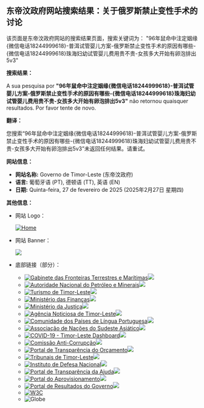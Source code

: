 ## 东帝汶政府网站搜索结果：关于俄罗斯禁止变性手术的讨论

该页面是东帝汶政府网站的搜索结果页面，搜索关键词为：
"96年鼠命中注定姻缘{微信电话18244999618}-普洱试管婴儿方案-俄罗斯禁止变性手术的原因有哪些-{微信电话18244999618}珠海妇幼试管婴儿费用贵不贵-女孩多大开始有卵泡排出5v3"

**搜索结果：**

A sua pesquisa por **"96年鼠命中注定姻缘{微信电话18244999618}-普洱试管婴儿方案-俄罗斯禁止变性手术的原因有哪些-{微信电话18244999618}珠海妇幼试管婴儿费用贵不贵-女孩多大开始有卵泡排出5v3"** não retornou quaisquer resultados. Por favor tente de novo.

**翻译：**

您搜索“96年鼠命中注定姻缘{微信电话18244999618}-普洱试管婴儿方案-俄罗斯禁止变性手术的原因有哪些-{微信电话18244999618}珠海妇幼试管婴儿费用贵不贵-女孩多大开始有卵泡排出5v3”未返回任何结果。请重试。

**网站信息：**

*   **网站名称:** Governo de Timor-Leste (东帝汶政府)
*   **语言:** 葡萄牙语 (PT), 德顿语 (TT), 英语 (EN)
*   **日期:** Quinta-feira, 27 de fevereiro de 2025 (2025年2月27日 星期四)

**其他信息：**

*   网站 Logo：

    [![Home](https://timor-leste.gov.tl/wp-content/themes/timor/images/logo.png)](https://timor-leste.gov.tl/?lang=pt)

*   网站 Banner：

    ![](https://timor-leste.gov.tl/wp-content/themes/timor/images/banner_images/7.jpg)

*   底部链接（部分）：

    *   [![Gabinete das Fronteiras Terrestres e Marítimas](https://timor-leste.gov.tl/wp-content/themes/timor/images/logos_footer/pt/LMBO_0.png)![](https://timor-leste.gov.tl/wp-content/themes/timor/images/logos_footer/pt/LMBO_1.png)](http://www.gftm.gov.tl/pt/home-pt/)
    *   [![Autoridade Nacional do Petróleo e Minerais](https://timor-leste.gov.tl/wp-content/themes/timor/images/logos_footer/pt/ANP_0.png)![](https://timor-leste.gov.tl/wp-content/themes/timor/images/logos_footer/pt/ANP_1.png)](http://www.anp-tl.org/)
    *   [![Turismo de Timor-Leste](https://timor-leste.gov.tl/wp-content/themes/timor/images/logos_footer/pt/TURISMO_0.png)![](https://timor-leste.gov.tl/wp-content/themes/timor/images/logos_footer/pt/TURISMO_1.png)](http://www.timorleste.tl/)
    *   [![Ministério das Finanças](https://timor-leste.gov.tl/wp-content/themes/timor/images/logos_footer/pt/FINANCAS_0.png)![](https://timor-leste.gov.tl/wp-content/themes/timor/images/logos_footer/pt/FINANCAS_1.png)](http://www.mof.gov.tl/?lang=pt)
    *   [![Ministério da Justiça](https://timor-leste.gov.tl/wp-content/themes/timor/images/logos_footer/pt/MINJUSTICA_0.png)![](https://timor-leste.gov.tl/wp-content/themes/timor/images/logos_footer/pt/MINJUSTICA_1.png)](http://www.mj.gov.tl/)
    *   [![Agência Noticiosa de Timor-Leste](https://timor-leste.gov.tl/wp-content/themes/timor/images/logos_footer/pt/TATOLI_0.png)![](https://timor-leste.gov.tl/wp-content/themes/timor/images/logos_footer/pt/TATOLI_1.png)](http://tatoli.tl/pt/)
    *   [![Comunidade dos Países de Língua Portuguesa](https://timor-leste.gov.tl/wp-content/themes/timor/images/logos_footer/pt/CPLP_0.png)![](https://timor-leste.gov.tl/wp-content/themes/timor/images/logos_footer/pt/CPLP_1.png)](http://www.cplp.org/)
    *   [![Associação de Nações do Sudeste Asiático](https://timor-leste.gov.tl/wp-content/themes/timor/images/logos_footer/pt/ASEAN_0.png)![](https://timor-leste.gov.tl/wp-content/themes/timor/images/logos_footer/pt/ASEAN_1.png)](http://www.asean.org/)
    *   [![COVID-19 - Timor-Leste Dashboard](https://timor-leste.gov.tl/wp-content/themes/timor/images/logos_footer/pt/C19_0.png)![](https://timor-leste.gov.tl/wp-content/themes/timor/images/logos_footer/pt/C19_1.png)](https://covid19.gov.tl/)
    *   [![Comissão Anti-Corrupção](https://timor-leste.gov.tl/wp-content/themes/timor/images/logos_footer/pt/CAC_0.png)![](https://timor-leste.gov.tl/wp-content/themes/timor/images/logos_footer/pt/CAC_1.png)](http://cac.tl/)
    *   [![Portal de Transparência do Orçamento](https://timor-leste.gov.tl/wp-content/themes/timor/images/logos_footer/pt/PTO_0.png)![](https://timor-leste.gov.tl/wp-content/themes/timor/images/logos_footer/pt/PTO_1.png)](http://www.budgettransparency.gov.tl/public/index?&lang=pt)
    *   [![Tribunais de Timor-Leste](https://timor-leste.gov.tl/wp-content/themes/timor/images/logos_footer/pt/TTL_0.png)![](https://timor-leste.gov.tl/wp-content/themes/timor/images/logos_footer/pt/TTL_1.png)](http://www.tribunais.tl/)
    *   [![Instituto de Defesa Nacional](https://timor-leste.gov.tl/wp-content/themes/timor/images/logos_footer/pt/IDN_0.png)![](https://timor-leste.gov.tl/wp-content/themes/timor/images/logos_footer/pt/IDN_1.png)](http://www.idn.tl/)
    *   [![Portal de Transparência da Ajuda](https://timor-leste.gov.tl/wp-content/themes/timor/images/logos_footer/pt/PTA_0.png)![](https://timor-leste.gov.tl/wp-content/themes/timor/images/logos_footer/pt/PTA_1.png)](http://www.aidtransparency.gov.tl/)
    *   [![Portal do Aprovisionamento](https://timor-leste.gov.tl/wp-content/themes/timor/images/logos_footer/pt/PA_0.png)![](https://timor-leste.gov.tl/wp-content/themes/timor/images/logos_footer/pt/PA_1.png)](http://www.eprocurement.gov.tl/public/indexeprtl?&lang=pt)
    *   [![Portal de Resultados do Governo](https://timor-leste.gov.tl/wp-content/themes/timor/images/logos_footer/pt/PRG_0.png)![](https://timor-leste.gov.tl/wp-content/themes/timor/images/logos_footer/pt/PRG_1.png)](http://www.governmentresults.gov.tl/publicResults/index?&lang=pt)
    *   [![W3C](https://timor-leste.gov.tl/wp-content/themes/timor/images/w3c.png)](http://www.w3.org/WAI/)
    *   ![Globe](https://timor-leste.gov.tl/wp-content/themes/timor/images/globe.png)
